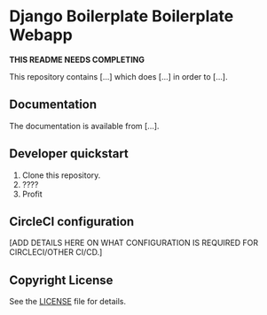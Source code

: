 # Django Boilerplate Boilerplate Webapp

**THIS README NEEDS COMPLETING**

This repository contains [...] which does [...] in order to [...].

## Documentation

The documentation is available from [...].

## Developer quickstart

1. Clone this repository.
2. ????
3. Profit

## CircleCI configuration

[ADD DETAILS HERE ON WHAT CONFIGURATION IS REQUIRED FOR CIRCLECI/OTHER CI/CD.]

## Copyright License

See the [LICENSE](LICENSE) file for details.
